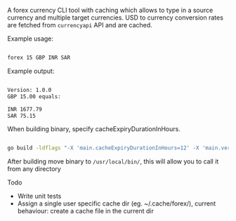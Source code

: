 A forex currency CLI tool with caching which allows to type in a source currency and
multiple target currencies. USD to currency conversion rates are fetched from `currencyapi` API and are cached.

Example usage:

```bash

forex 15 GBP INR SAR

```

Example output:

```bash

Version: 1.0.0
GBP 15.00 equals:

INR 1677.79
SAR 75.15

```

When building binary, specify cacheExpiryDurationInHours.

```bash

go build -ldflags "-X 'main.cacheExpiryDurationInHours=12' -X 'main.version=1.0.0'" -o forex

```

After building move binary to `/usr/local/bin/`, this will allow you to call it from any directory

Todo

- Write unit tests
- Assign a single user specific cache dir (eg. ~/.cache/forex/), current behaviour: create a cache file in the current dir
